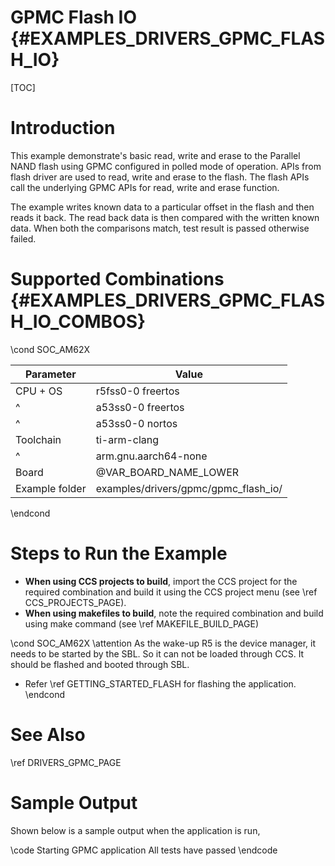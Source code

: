 # GPMC Flash IO {#EXAMPLES_DRIVERS_GPMC_FLASH_IO}

[TOC]

# Introduction

This example demonstrate's basic read, write and erase to the Parallel NAND flash using GPMC configured in polled mode of operation. APIs from flash driver are used to read, write and erase to the flash. The flash APIs call the underlying GPMC APIs for read, write and erase function.

The example writes known data to a particular offset in the flash and then reads it back. The read back data is then compared with the written known data.
When both the comparisons match, test result is passed otherwise failed.


# Supported Combinations {#EXAMPLES_DRIVERS_GPMC_FLASH_IO_COMBOS}

\cond SOC_AM62X

 Parameter      | Value
 ---------------|-----------
 CPU + OS       | r5fss0-0 freertos
 ^              | a53ss0-0 freertos
 ^              | a53ss0-0 nortos
 Toolchain      | ti-arm-clang
 ^              | arm.gnu.aarch64-none
 Board          | @VAR_BOARD_NAME_LOWER
 Example folder | examples/drivers/gpmc/gpmc_flash_io/

\endcond

# Steps to Run the Example

- **When using CCS projects to build**, import the CCS project for the required combination
  and build it using the CCS project menu (see \ref CCS_PROJECTS_PAGE).
- **When using makefiles to build**, note the required combination and build using
  make command (see \ref MAKEFILE_BUILD_PAGE)

\cond SOC_AM62X
\attention As the wake-up R5 is the device manager, it needs to be started by the SBL. So it can not be loaded through CCS. It should be flashed and booted through SBL.

- Refer \ref GETTING_STARTED_FLASH for flashing the application.
\endcond

# See Also

\ref DRIVERS_GPMC_PAGE

# Sample Output

Shown below is a sample output when the application is run,

\code
Starting GPMC application
All tests have passed
\endcode